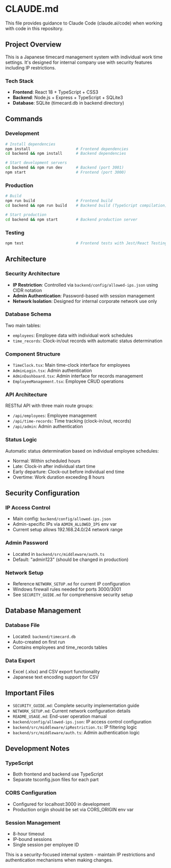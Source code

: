 # CLAUDE.md

This file provides guidance to Claude Code (claude.ai/code) when working with code in this repository.

## Project Overview

This is a Japanese timecard management system with individual work time settings. It's designed for internal company use with security features including IP restrictions.

### Tech Stack
- **Frontend**: React 18 + TypeScript + CSS3
- **Backend**: Node.js + Express + TypeScript + SQLite3
- **Database**: SQLite (timecard.db in backend directory)

## Commands

### Development
```bash
# Install dependencies
npm install                    # Frontend dependencies
cd backend && npm install      # Backend dependencies

# Start development servers
cd backend && npm run dev      # Backend (port 3001)
npm start                      # Frontend (port 3000)
```

### Production
```bash
# Build
npm run build                  # Frontend build
cd backend && npm run build    # Backend build (TypeScript compilation)

# Start production
cd backend && npm start        # Backend production server
```

### Testing
```bash
npm test                       # Frontend tests with Jest/React Testing Library
```

## Architecture

### Security Architecture
- **IP Restriction**: Controlled via `backend/config/allowed-ips.json` using CIDR notation
- **Admin Authentication**: Password-based with session management
- **Network Isolation**: Designed for internal corporate network use only

### Database Schema
Two main tables:
- `employees`: Employee data with individual work schedules
- `time_records`: Clock-in/out records with automatic status determination

### Component Structure
- `TimeClock.tsx`: Main time-clock interface for employees
- `AdminLogin.tsx`: Admin authentication
- `AdminDashboard.tsx`: Admin interface for records management
- `EmployeeManagement.tsx`: Employee CRUD operations

### API Architecture
RESTful API with three main route groups:
- `/api/employees`: Employee management
- `/api/time-records`: Time tracking (clock-in/out, records)
- `/api/admin`: Admin authentication

### Status Logic
Automatic status determination based on individual employee schedules:
- Normal: Within scheduled hours
- Late: Clock-in after individual start time
- Early departure: Clock-out before individual end time  
- Overtime: Work duration exceeding 8 hours

## Security Configuration

### IP Access Control
- Main config: `backend/config/allowed-ips.json`
- Admin-specific IPs via `ADMIN_ALLOWED_IPS` env var
- Current setup allows 192.168.24.0/24 network range

### Admin Password
- Located in `backend/src/middleware/auth.ts`
- Default: "admin123" (should be changed in production)

### Network Setup
- Reference `NETWORK_SETUP.md` for current IP configuration
- Windows firewall rules needed for ports 3000/3001
- See `SECURITY_GUIDE.md` for comprehensive security setup

## Database Management

### Database File
- Located: `backend/timecard.db`
- Auto-created on first run
- Contains employees and time_records tables

### Data Export
- Excel (.xlsx) and CSV export functionality
- Japanese text encoding support for CSV

## Important Files

- `SECURITY_GUIDE.md`: Complete security implementation guide
- `NETWORK_SETUP.md`: Current network configuration details  
- `README_USAGE.md`: End-user operation manual
- `backend/config/allowed-ips.json`: IP access control configuration
- `backend/src/middleware/ipRestriction.ts`: IP filtering logic
- `backend/src/middleware/auth.ts`: Admin authentication logic

## Development Notes

### TypeScript
- Both frontend and backend use TypeScript
- Separate tsconfig.json files for each part

### CORS Configuration
- Configured for localhost:3000 in development
- Production origin should be set via CORS_ORIGIN env var

### Session Management
- 8-hour timeout
- IP-bound sessions
- Single session per employee ID

This is a security-focused internal system - maintain IP restrictions and authentication mechanisms when making changes.